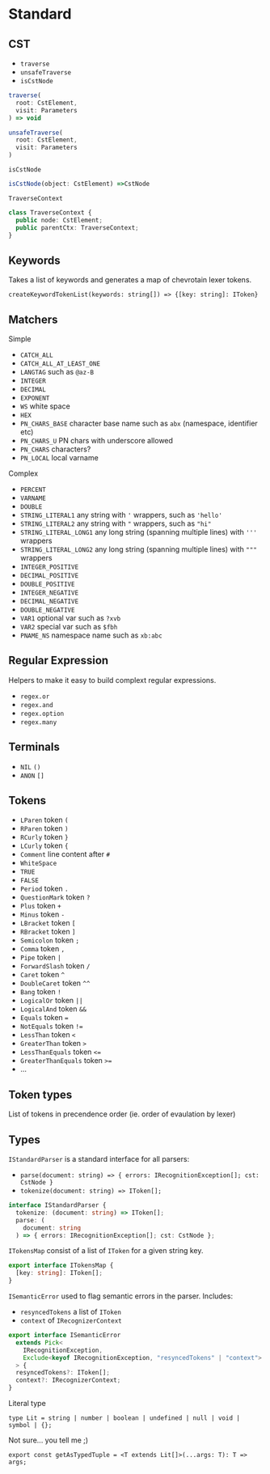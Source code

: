 # Standard

## CST

- `traverse`
- `unsafeTraverse`
- `isCstNode`

```ts
traverse(
  root: CstElement,
  visit: Parameters
) => void
```

```ts
unsafeTraverse(
  root: CstElement,
  visit: Parameters
)
```

`isCstNode`

```ts
isCstNode(object: CstElement) =>CstNode
```

`TraverseContext`

```ts
class TraverseContext {
  public node: CstElement;
  public parentCtx: TraverseContext;
}
```

## Keywords

Takes a list of keywords and generates a map of chevrotain lexer tokens.

`createKeywordTokenList(keywords: string[]) => {[key: string]: IToken}`

## Matchers

Simple

- `CATCH_ALL`
- `CATCH_ALL_AT_LEAST_ONE`
- `LANGTAG` such as `@az-B`
- `INTEGER`
- `DECIMAL`
- `EXPONENT`
- `WS` white space
- `HEX`
- `PN_CHARS_BASE` character base name such as `abx` (namespace, identifier etc)
- `PN_CHARS_U` PN chars with underscore allowed
- `PN_CHARS` characters?
- `PN_LOCAL` local varname

Complex

- `PERCENT`
- `VARNAME`
- `DOUBLE`
- `STRING_LITERAL1` any string with `'` wrappers, such as `'hello'`
- `STRING_LITERAL2` any string with `"` wrappers, such as `"hi"`
- `STRING_LITERAL_LONG1` any long string (spanning multiple lines) with `'''` wrappers
- `STRING_LITERAL_LONG2` any long string (spanning multiple lines) with `"""` wrappers
- `INTEGER_POSITIVE`
- `DECIMAL_POSITIVE`
- `DOUBLE_POSITIVE`
- `INTEGER_NEGATIVE`
- `DECIMAL_NEGATIVE`
- `DOUBLE_NEGATIVE`
- `VAR1` optional var such as `?xvb`
- `VAR2` special var such as `$fbh`
- `PNAME_NS` namespace name such as `xb:abc`

## Regular Expression

Helpers to make it easy to build complext regular expressions.

- `regex.or`
- `regex.and`
- `regex.option`
- `regex.many`

## Terminals

- `NIL` `()`
- `ANON` `[]`

## Tokens

- `LParen` token `(`
- `RParen` token `)`
- `RCurly` token `}`
- `LCurly` token `{`
- `Comment` line content after `#`
- `WhiteSpace`
- `TRUE`
- `FALSE`
- `Period` token `.`
- `QuestionMark` token `?`
- `Plus` token `+`
- `Minus` token `-`
- `LBracket` token `[`
- `RBracket` token `]`
- `Semicolon` token `;`
- `Comma` token `,`
- `Pipe` token `|`
- `ForwardSlash` token `/`
- `Caret` token `^`
- `DoubleCaret` token `^^`
- `Bang` token `!`
- `LogicalOr` token `||`
- `LogicalAnd` token `&&`
- `Equals` token `=`
- `NotEquals` token `!=`
- `LessThan` token `<`
- `GreaterThan` token `>`
- `LessThanEquals` token `<=`
- `GreaterThanEquals` token `>=`
- ...

## Token types

List of tokens in precendence order (ie. order of evaulation by lexer)

## Types

`IStandardParser` is a standard interface for all parsers:

- `parse(document: string) => { errors: IRecognitionException[]; cst: CstNode }`
- `tokenize(document: string) => IToken[];`

```ts
interface IStandardParser {
  tokenize: (document: string) => IToken[];
  parse: (
    document: string
  ) => { errors: IRecognitionException[]; cst: CstNode };
```

`ITokensMap` consist of a list of `IToken` for a given string key.

```ts
export interface ITokensMap {
  [key: string]: IToken[];
}
```

`ISemanticError` used to flag semantic errors in the parser. Includes:

- `resyncedTokens` a list of `IToken`
- `context` of `IRecognizerContext`

```ts
export interface ISemanticError
  extends Pick<
    IRecognitionException,
    Exclude<keyof IRecognitionException, "resyncedTokens" | "context">
  > {
  resyncedTokens?: IToken[];
  context?: IRecognizerContext;
}
```

Literal type

`type Lit = string | number | boolean | undefined | null | void | symbol | {};`

Not sure... you tell me ;)

`export const getAsTypedTuple = <T extends Lit[]>(...args: T): T => args;`

